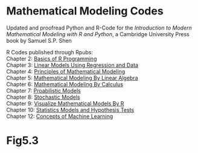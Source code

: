 # Mathematical Modeling Codes

Updated and proofread Python and R-Code for the *Introduction to Modern Mathematical Modeling with R and Python*, a Cambridge University Press book by Samuel S.P. Shen


R Codes published through Rpubs: <br />
Chapter 2: [Basics of R Programming](https://rpubs.com/momtaza99/RMathModel2)<br />
Chapter 3: [Linear Models Using Regression and Data](https://rpubs.com/momtaza99/RMathModel3)<br />
Chapter 4: [Principles of Mathematical Modeling](https://rpubs.com/momtaza99/RMathModel4)<br />
Chapter 5: [Mathematical Modeling By Linear Algebra](https://rpubs.com/momtaza99/RMathModel5)<br />
Chapter 6: [Mathematical Modeling By Calculus](https://rpubs.com/momtaza99/RMathModel6)<br />
Chapter 7: [Proabilistic Models](https://rpubs.com/momtaza99/RMathModel7)<br />
Chapter 8: [Stochastic Models](https://rpubs.com/momtaza99/RMathModel8)<br />
Chapter 9: [Visualize Mathematical Models By R](https://rpubs.com/momtaza99/RMathModel9)<br />
Chapter 10: [Statistics Models and Hypothesis Tests](https://rpubs.com/momtaza99/RMathModel10)<br />
Chapter 12: [Concepts of Machine Learning](https://rpubs.com/momtaza99/RMathModel12)

# Fig5.3
